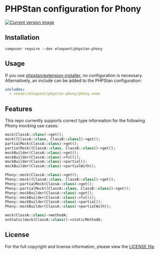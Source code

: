 # PHPStan configuration for Phony

[![Current version image][version-image]][current version]

[current version]: https://packagist.org/packages/eloquent/phpstan-phony
[version-image]: https://img.shields.io/packagist/v/eloquent/phpstan-phony.svg?style=flat-square "This project uses semantic versioning"

## Installation

    composer require --dev eloquent/phpstan-phony

## Usage

If you use [phpstan/extension-installer], no configuration is necessary.
Alternatively, an include can be added to the PHPStan configuration:

```yaml
includes:
  - vendor/eloquent/phpstan-phony/phony.neon
```

[phpstan/extension-installer]: https://github.com/phpstan/extension-installer

## Features

This repo currently supports correct type information for the following Phony
mocking use cases:

```php
mock(ClassA::class)->get();
mock([ClassA::class, ClassB::class])->get();
partialMock(ClassA::class)->get();
partialMock([ClassA::class, ClassB::class])->get();
mockBuilder(ClassA::class)->get();
mockBuilder(ClassA::class)->full();
mockBuilder(ClassA::class)->partial();
mockBuilder(ClassA::class)->partialWith();

Phony::mock(ClassA::class)->get();
Phony::mock([ClassA::class, ClassB::class])->get();
Phony::partialMock(ClassA::class)->get();
Phony::partialMock([ClassA::class, ClassB::class])->get();
Phony::mockBuilder(ClassA::class)->get();
Phony::mockBuilder(ClassA::class)->full();
Phony::mockBuilder(ClassA::class)->partial();
Phony::mockBuilder(ClassA::class)->partialWith();

mock(ClassA::class)->methodA;
onStatic(mock(ClassA::class))->staticMethodA;
```

## License

For the full copyright and license information, please view the [LICENSE file].

[license file]: LICENSE
